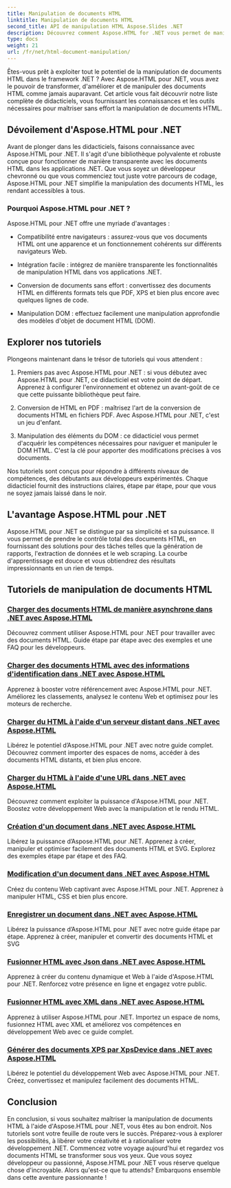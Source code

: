 ```yaml
---
title: Manipulation de documents HTML
linktitle: Manipulation de documents HTML
second_title: API de manipulation HTML Aspose.Slides .NET
description: Découvrez comment Aspose.HTML for .NET vous permet de manipuler efficacement des documents HTML. Explorez des didacticiels qui vous guident tout au long du processus.
type: docs
weight: 21
url: /fr/net/html-document-manipulation/
---
```


Êtes-vous prêt à exploiter tout le potentiel de la manipulation de documents HTML dans le framework .NET ? Avec Aspose.HTML pour .NET, vous avez le pouvoir de transformer, d'améliorer et de manipuler des documents HTML comme jamais auparavant. Cet article vous fait découvrir notre liste complète de didacticiels, vous fournissant les connaissances et les outils nécessaires pour maîtriser sans effort la manipulation de documents HTML.

## Dévoilement d'Aspose.HTML pour .NET

Avant de plonger dans les didacticiels, faisons connaissance avec Aspose.HTML pour .NET. Il s'agit d'une bibliothèque polyvalente et robuste conçue pour fonctionner de manière transparente avec les documents HTML dans les applications .NET. Que vous soyez un développeur chevronné ou que vous commenciez tout juste votre parcours de codage, Aspose.HTML pour .NET simplifie la manipulation des documents HTML, les rendant accessibles à tous.

### Pourquoi Aspose.HTML pour .NET ?

Aspose.HTML pour .NET offre une myriade d'avantages :

- Compatibilité entre navigateurs : assurez-vous que vos documents HTML ont une apparence et un fonctionnement cohérents sur différents navigateurs Web.

- Intégration facile : intégrez de manière transparente les fonctionnalités de manipulation HTML dans vos applications .NET.

- Conversion de documents sans effort : convertissez des documents HTML en différents formats tels que PDF, XPS et bien plus encore avec quelques lignes de code.

- Manipulation DOM : effectuez facilement une manipulation approfondie des modèles d'objet de document HTML (DOM).

## Explorer nos tutoriels

Plongeons maintenant dans le trésor de tutoriels qui vous attendent :

1. Premiers pas avec Aspose.HTML pour .NET : si vous débutez avec Aspose.HTML pour .NET, ce didacticiel est votre point de départ. Apprenez à configurer l'environnement et obtenez un avant-goût de ce que cette puissante bibliothèque peut faire.

2. Conversion de HTML en PDF : maîtrisez l'art de la conversion de documents HTML en fichiers PDF. Avec Aspose.HTML pour .NET, c'est un jeu d'enfant.

3. Manipulation des éléments du DOM : ce didacticiel vous permet d'acquérir les compétences nécessaires pour naviguer et manipuler le DOM HTML. C'est la clé pour apporter des modifications précises à vos documents.

Nos tutoriels sont conçus pour répondre à différents niveaux de compétences, des débutants aux développeurs expérimentés. Chaque didacticiel fournit des instructions claires, étape par étape, pour que vous ne soyez jamais laissé dans le noir.

## L'avantage Aspose.HTML pour .NET

Aspose.HTML pour .NET se distingue par sa simplicité et sa puissance. Il vous permet de prendre le contrôle total des documents HTML, en fournissant des solutions pour des tâches telles que la génération de rapports, l'extraction de données et le web scraping. La courbe d'apprentissage est douce et vous obtiendrez des résultats impressionnants en un rien de temps.

## Tutoriels de manipulation de documents HTML
### [Charger des documents HTML de manière asynchrone dans .NET avec Aspose.HTML](./load-html-doc-asynchronously/)
Découvrez comment utiliser Aspose.HTML pour .NET pour travailler avec des documents HTML. Guide étape par étape avec des exemples et une FAQ pour les développeurs.
### [Charger des documents HTML avec des informations d'identification dans .NET avec Aspose.HTML](./load-html-doc-with-credentials/)
Apprenez à booster votre référencement avec Aspose.HTML pour .NET. Améliorez les classements, analysez le contenu Web et optimisez pour les moteurs de recherche.
### [Charger du HTML à l'aide d'un serveur distant dans .NET avec Aspose.HTML](./load-html-using-remote-server/)
Libérez le potentiel d’Aspose.HTML pour .NET avec notre guide complet. Découvrez comment importer des espaces de noms, accéder à des documents HTML distants, et bien plus encore.
### [Charger du HTML à l'aide d'une URL dans .NET avec Aspose.HTML](./load-html-using-url/)
Découvrez comment exploiter la puissance d'Aspose.HTML pour .NET. Boostez votre développement Web avec la manipulation et le rendu HTML.
### [Création d'un document dans .NET avec Aspose.HTML](./creating-a-document/)
Libérez la puissance d’Aspose.HTML pour .NET. Apprenez à créer, manipuler et optimiser facilement des documents HTML et SVG. Explorez des exemples étape par étape et des FAQ.
### [Modification d'un document dans .NET avec Aspose.HTML](./editing-a-document/)
Créez du contenu Web captivant avec Aspose.HTML pour .NET. Apprenez à manipuler HTML, CSS et bien plus encore.
### [Enregistrer un document dans .NET avec Aspose.HTML](./saving-a-document/)
Libérez la puissance d’Aspose.HTML pour .NET avec notre guide étape par étape. Apprenez à créer, manipuler et convertir des documents HTML et SVG
### [Fusionner HTML avec Json dans .NET avec Aspose.HTML](./merge-html-with-json/)
Apprenez à créer du contenu dynamique et Web à l'aide d'Aspose.HTML pour .NET. Renforcez votre présence en ligne et engagez votre public.
### [Fusionner HTML avec XML dans .NET avec Aspose.HTML](./merge-html-with-xml/)
Apprenez à utiliser Aspose.HTML pour .NET. Importez un espace de noms, fusionnez HTML avec XML et améliorez vos compétences en développement Web avec ce guide complet.
### [Générer des documents XPS par XpsDevice dans .NET avec Aspose.HTML](./generate-xps-documents-by-xpsdevice/)
Libérez le potentiel du développement Web avec Aspose.HTML pour .NET. Créez, convertissez et manipulez facilement des documents HTML.

## Conclusion

En conclusion, si vous souhaitez maîtriser la manipulation de documents HTML à l'aide d'Aspose.HTML pour .NET, vous êtes au bon endroit. Nos tutoriels sont votre feuille de route vers le succès. Préparez-vous à explorer les possibilités, à libérer votre créativité et à rationaliser votre développement .NET. Commencez votre voyage aujourd'hui et regardez vos documents HTML se transformer sous vos yeux. Que vous soyez développeur ou passionné, Aspose.HTML pour .NET vous réserve quelque chose d'incroyable. Alors qu'est-ce que tu attends? Embarquons ensemble dans cette aventure passionnante !